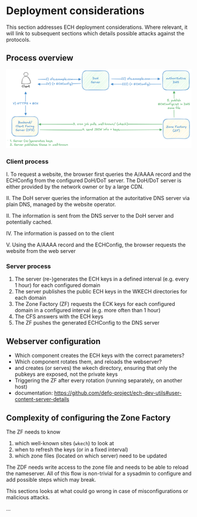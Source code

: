 # Deployment considerations

This section addresses ECH deployment considerations. Where relevant, it will link to subsequent sections which details possible attacks against the protocols.

## Process overview

![WKECH flow](wkech-flow.png)

### Client process

I. To request a website, the browser first queries the A/AAAA record and the ECHConfig from the configured DoH/DoT server. The DoH/DoT server is either provided by the network owner or by a large CDN.

II. The DoH server queries the information at the autoritative DNS server via plain DNS, managed by the website operator.

II. The information is sent from the DNS server to the DoH server and potentially cached.

IV. The information is passed on to the client

V. Using the A/AAAA record and the ECHConfig, the browser requests the website from the web server

### Server process

1. The server (re-)generates the ECH keys in a defined interval (e.g. every 1 hour) for each configured domain
2. The server publishes the public ECH keys in the WKECH directories for each domain
3. The Zone Factory (ZF) requests the ECK keys for each configured domain in a configured interval (e.g. more often than 1 hour)
4. The CFS answers with the ECH keys
5. The ZF pushes the generated ECHConfig to the DNS server

## Webserver configuration

- Which component creates the ECH keys with the correct parameters?
- Which component rotates them, and reloads the webserver?
- and creates (or serves) the wkech directory, ensuring that only the pubkeys are exposed, not the private keys
- Triggering the ZF after every rotation (running separately, on another host)
- documentation: https://github.com/defo-project/ech-dev-utils#user-content-server-details

## Complexity of configuring the Zone Factory

The ZF needs to know
1. which well-known sites (`wkech`) to look at
2. when to refresh the keys (or in a fixed interval)
3. which zone files (located on which server) need to be updated

The ZDF needs write access to the zone file and needs to be able to reload the nameserver.
All of this flow is non-trivial for a sysadmin to configure and add possible steps which may break.

This sections looks at what could go wrong in case of misconfigurations or malicious attacks.

...
